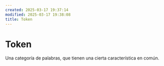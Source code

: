 ```yaml
---
created: 2025-03-17 19:37:14
modified: 2025-03-17 19:38:08
title: Token
---
```

# Token

Una categoría de palabras, que tienen una cierta característica en común.
